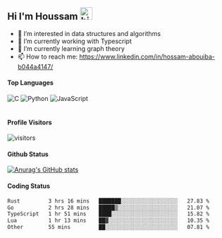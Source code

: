 ## Hi I'm Houssam <img src="https://user-images.githubusercontent.com/1303154/88677602-1635ba80-d120-11ea-84d8-d263ba5fc3c0.gif" width="28px" alt="hi">

- 👀 I’m interested in data structures and algorithms
- 🔭 I’m currently working with Typescript
- 🌱 I’m currently learning graph theory
- 📫 How to reach me: https://www.linkedin.com/in/hossam-abouiba-b044a4147/

#### Top Languages

![C](https://img.shields.io/badge/c-%2300599C.svg?style=for-the-badge&logo=c&logoColor=white)
![Python](https://img.shields.io/badge/python-%2314354C.svg?style=for-the-badge&logo=python&logoColor=white)
![JavaScript](https://img.shields.io/badge/javascript-%23323330.svg?style=for-the-badge&logo=javascript&logoColor=%23F7DF1E)
<br />
<br />
#### Profile Visitors
![visitors](https://visitor-badge.glitch.me/badge?page_id=project-HOSSAM.project-HOSSAM)

#### Github Status
[![Anurag's GitHub stats](https://github-readme-stats.vercel.app/api?username=0xPride&theme=tokyonight)](https://github.com/anuraghazra/github-readme-stats)

#### Coding Status
<!--START_SECTION:waka-->

```txt
Rust         3 hrs 16 mins   ███████░░░░░░░░░░░░░░░░░░   27.83 %
Go           2 hrs 28 mins   █████▒░░░░░░░░░░░░░░░░░░░   21.07 %
TypeScript   1 hr 51 mins    ████░░░░░░░░░░░░░░░░░░░░░   15.82 %
Lua          1 hr 13 mins    ██▓░░░░░░░░░░░░░░░░░░░░░░   10.35 %
Other        55 mins         ██░░░░░░░░░░░░░░░░░░░░░░░   07.81 %
```

<!--END_SECTION:waka-->
